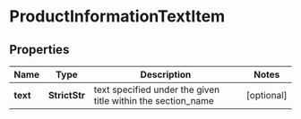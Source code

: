 # ProductInformationTextItem


## Properties

| Name | Type | Description | Notes |
|------------ | ------------- | ------------- | -------------|
**text** | **StrictStr** | text specified under the given title within the section_name |[optional]|